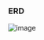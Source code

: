 ### ERD
![image](https://github.com/user-attachments/assets/6c709b99-8fef-476b-84cd-d1f047efd161)





